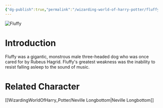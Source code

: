 ```yaml
---
{"dg-publish":true,"permalink":"/wizarding-world-of-harry-potter/fluffy/","dgPassFrontmatter":true,"created":"","updated":""}
---
```


![Fluffy](http://rxbg5ysja.bkt.gdipper.com/Fluffy.png)
# Introduction
Fluffy was a gigantic, monstrous male three-headed dog who was once cared for by Rubeus Hagrid. Fluffy's greatest weakness was the inability to resist falling asleep to the sound of music.

# Related Character
[[WizardingWorldOfHarry_Potter/Neville Longbottom\|Neville Longbottom]]

